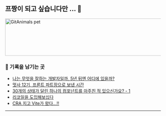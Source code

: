 ## 프짱이 되고 싶습니다만 ... 🦝


<a href="https://github.com/Paicearea">
  <img
    src="https://render.gitanimals.org/lines/Paicearea?pet-id=59005949794497113"
    width="800"
    height="120"
    alt="GitAnimals pet"
  />
</a>


### 📝 기록을 남기는 곳

<!-- BLOG-POST-LIST:START -->
- [나는 무엇을 잘하는 개발자일까, 5년 뒤엔 어디에 있을까?](https://paicearea.tistory.com/71)
- [멋사 12기, 프론트 파트장으로 보낸 시간](https://paicearea.tistory.com/70)
- [30개의 상태가 달린 하나의 컴포넌트를 마주친 적 있으신가요? - 1](https://paicearea.tistory.com/69)
- [리코일을 도입해보십다](https://paicearea.tistory.com/68)
- [CRA 지고 Vite가 왔다...!!](https://paicearea.tistory.com/67)
<!-- BLOG-POST-LIST:END -->

---